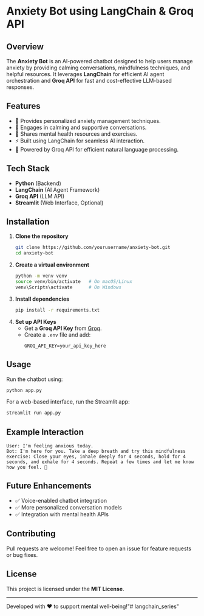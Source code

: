 # Anxiety Bot using LangChain & Groq API

## Overview
The **Anxiety Bot** is an AI-powered chatbot designed to help users manage anxiety by providing calming conversations, mindfulness techniques, and helpful resources. It leverages **LangChain** for efficient AI agent orchestration and **Groq API** for fast and cost-effective LLM-based responses.

## Features
- 🧘 Provides personalized anxiety management techniques.
- 💬 Engages in calming and supportive conversations.
- 📖 Shares mental health resources and exercises.
- ⚡ Built using LangChain for seamless AI interaction.
- 🚀 Powered by Groq API for efficient natural language processing.

## Tech Stack
- **Python** (Backend)
- **LangChain** (AI Agent Framework)
- **Groq API** (LLM API)
- **Streamlit** (Web Interface, Optional)

## Installation
1. **Clone the repository**
   ```bash
   git clone https://github.com/yourusername/anxiety-bot.git
   cd anxiety-bot
   ```
2. **Create a virtual environment**
   ```bash
   python -m venv venv
   source venv/bin/activate   # On macOS/Linux
   venv\Scripts\activate      # On Windows
   ```
3. **Install dependencies**
   ```bash
   pip install -r requirements.txt
   ```
4. **Set up API Keys**
   - Get a **Groq API Key** from [Groq](https://groq.com/).
   - Create a `.env` file and add:
     ```env
     GROQ_API_KEY=your_api_key_here
     ```

## Usage
Run the chatbot using:
```bash
python app.py
```
For a web-based interface, run the Streamlit app:
```bash
streamlit run app.py
```

## Example Interaction
```
User: I'm feeling anxious today.
Bot: I'm here for you. Take a deep breath and try this mindfulness exercise: Close your eyes, inhale deeply for 4 seconds, hold for 4 seconds, and exhale for 4 seconds. Repeat a few times and let me know how you feel. 💙
```

## Future Enhancements
- ✅ Voice-enabled chatbot integration
- ✅ More personalized conversation models
- ✅ Integration with mental health APIs

## Contributing
Pull requests are welcome! Feel free to open an issue for feature requests or bug fixes.

## License
This project is licensed under the **MIT License**.

---
Developed with ❤️ to support mental well-being!"# langchain_series" 
